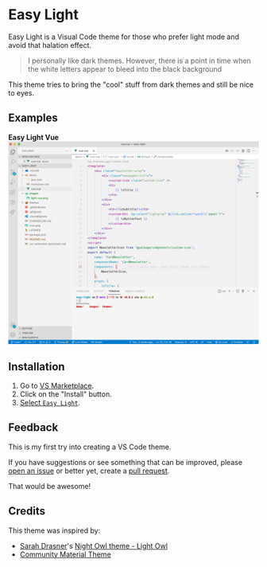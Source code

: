 # Easy Light

Easy Light is a Visual Code theme for those who prefer light mode and avoid that halation effect.

> I personally like dark themes. However, there is a point in time when the  white letters appear to bleed into the black background

This theme tries to bring the "cool" stuff from dark themes and still be nice to eyes. 

## Examples
**Easy Light Vue**
![Easy Light Theme](images/light-vue.png)

## Installation

1. Go to [VS Marketplace](https://marketplace.visualstudio.com/items?itemName=fransyrcc.easy-light-vscode-theme).
2. Click on the "Install" button.
3. [Select `Easy Light`](https://code.visualstudio.com/docs/getstarted/themes#_selecting-the-color-theme). 


## Feedback

This is my first try into creating a VS Code theme. 

If you have suggestions or see something that can be improved, please [open an issue](https://github.com/fransyrcc/vscode-easy-light-vscode-theme/issues) or better yet, create a [pull request](https://github.com/fransyrcc/vscode-easy-light-vscode-theme/pulls).

That would be awesome!
## Credits

This theme was inspired by:
- [Sarah Drasner](https://twitter.com/sarah_edo)'s [Night Owl theme - Light Owl](https://marketplace.visualstudio.com/items?itemName=sdras.night-owl)
- [Community Material Theme](https://marketplace.visualstudio.com/items?itemName=Equinusocio.vsc-community-material-theme)

